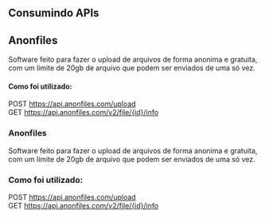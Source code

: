 ## Consumindo APIs

## Anonfiles

Software feito para fazer o upload de arquivos de forma anonima e gratuita, com um limite de 20gb de arquivo que podem ser enviados de uma só vez.

#### Como foi utilizado:

POST https://api.anonfiles.com/upload <br>
GET https://api.anonfiles.com/v2/file/{id}/info <br>

### Anonfiles

Software feito para fazer o upload de arquivos de forma anonima e gratuita, com um limite de 20gb de arquivo que podem ser enviados de uma só vez.

### Como foi utilizado:

POST https://api.anonfiles.com/upload <br>
GET https://api.anonfiles.com/v2/file/{id}/info <br>
